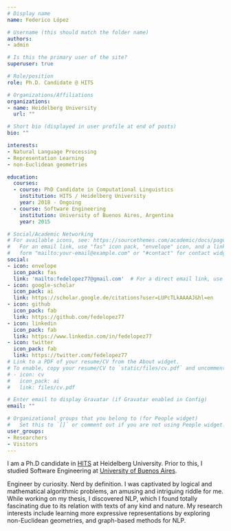 ```yaml
---
# Display name
name: Federico López

# Username (this should match the folder name)
authors:
- admin

# Is this the primary user of the site?
superuser: true

# Role/position
role: Ph.D. Candidate @ HITS

# Organizations/Affiliations
organizations:
- name: Heidelberg University
  url: ""

# Short bio (displayed in user profile at end of posts)
bio: ""

interests:
- Natural Language Processing
- Representation Learning
- non-Euclidean geometries

education:
  courses:
  - course: PhD Candidate in Computational Linguistics
    institution: HITS / Heidelberg University
    year: 2018 - Ongoing
  - course: Software Engineering
    institution: University of Buenos Aires, Argentina
    year: 2015

# Social/Academic Networking
# For available icons, see: https://sourcethemes.com/academic/docs/page-builder/#icons
#   For an email link, use "fas" icon pack, "envelope" icon, and a link in the
#   form "mailto:your-email@example.com" or "#contact" for contact widget.
social:
- icon: envelope
  icon_pack: fas
  link: 'mailto:fedelopez77@gmail.com'  # For a direct email link, use "mailto:test@example.org".
- icon: google-scholar
  icon_pack: ai
  link: https://scholar.google.de/citations?user=LUPcTLkAAAAJ&hl=en
- icon: github
  icon_pack: fab
  link: https://github.com/fedelopez77
- icon: linkedin
  icon_pack: fab
  link: https://www.linkedin.com/in/fedelopez77
- icon: twitter
  icon_pack: fab
  link: https://twitter.com/fedelopez77
# Link to a PDF of your resume/CV from the About widget.
# To enable, copy your resume/CV to `static/files/cv.pdf` and uncomment the lines below.
# - icon: cv
#   icon_pack: ai
#   link: files/cv.pdf

# Enter email to display Gravatar (if Gravatar enabled in Config)
email: ""

# Organizational groups that you belong to (for People widget)
#   Set this to `[]` or comment out if you are not using People widget.
user_groups:
- Researchers
- Visitors
---
```


I am a Ph.D candidate in [HITS](https://www.h-its.org/) at Heidelberg University. Prior to this, I studied Software Engineering at [University of Buenos Aires](http://www.fi.uba.ar/).

Engineer by curiosity. Nerd by definition. I was captivated by logical and mathematical algorithmic problems, an amusing and intriguing riddle for me. While working on my thesis, I discovered NLP, which I found totally fascinating due to its relation with texts of any kind and nature. My research interests include learning more expressive representations by exploring non-Euclidean geometries, and graph-based methods for NLP. 
